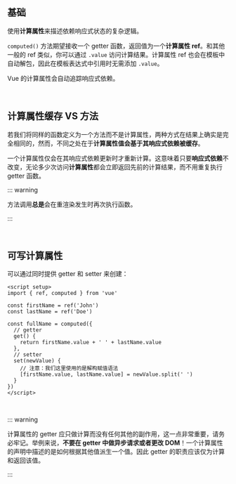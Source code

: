 ## 基础

使用**计算属性**来描述依赖响应式状态的复杂逻辑。

`computed()` 方法期望接收一个 getter 函数，返回值为一个**计算属性 ref**。和其他一般的 ref 类似，你可以通过 `.value` 访问计算结果。计算属性 ref 也会在模板中自动解包，因此在模板表达式中引用时无需添加 `.value`。

Vue 的计算属性会自动追踪响应式依赖。

<br />



## 计算属性缓存 VS 方法

若我们将同样的函数定义为一个方法而不是计算属性，两种方式在结果上确实是完全相同的，然而，不同之处在于**计算属性值会基于其响应式依赖被缓存**。

一个计算属性仅会在其响应式依赖更新时才重新计算。这意味着只要**响应式依赖**不改变，无论多少次访问**计算属性**都会立即返回先前的计算结果，而不用重复执行 getter 函数。

::: warning

方法调用**总是**会在重渲染发生时再次执行函数。

:::

<br />



## 可写计算属性

可以通过同时提供 getter 和 setter 来创建：

```vue
<script setup>
import { ref, computed } from 'vue'

const firstName = ref('John')
const lastName = ref('Doe')

const fullName = computed({
  // getter
  get() {
    return firstName.value + ' ' + lastName.value
  },
  // setter
  set(newValue) {
    // 注意：我们这里使用的是解构赋值语法
    [firstName.value, lastName.value] = newValue.split(' ')
  }
})
</script>
```

<br />



::: warning

计算属性的 getter 应只做计算而没有任何其他的副作用，这一点非常重要，请务必牢记。举例来说，**不要在 getter 中做异步请求或者更改 DOM**！一个计算属性的声明中描述的是如何根据其他值派生一个值。因此 getter 的职责应该仅为计算和返回该值。

:::